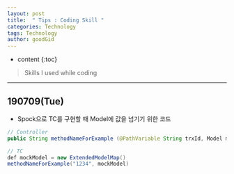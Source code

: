 ```yaml
---
layout: post
title:  " Tips : Coding Skill "
categories: Technology
tags: Technology
author: goodGid
---
```

* content
{:toc}

> Skills I used while coding


----


## 190709(Tue)

* Spock으로 TC를 구현할 때 Model에 값을 넘기기 위한 코드

``` java
// Controller
public String methodNameForExample (@PathVariable String trxId, Model model) { }

// TC
def mockModel = new ExtendedModelMap()
methodNameForExample("1234", mockModel)
```